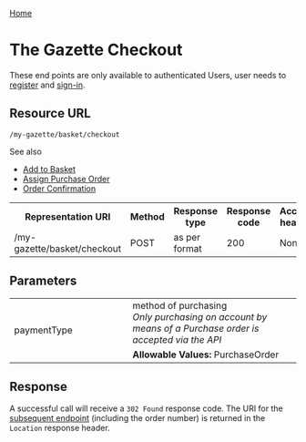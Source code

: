 [Home](../home.md)
# The Gazette Checkout #

These end points are only available to authenticated Users, user needs  to [register](../authentication/registration.html) and [sign-in](../authentication/sign-in.html).

## Resource URL ##

`/my-gazette/basket/checkout`

See also

- [Add to Basket](add-to-basket.md)
- [Assign Purchase Order](../mygazette/order/assign-po-number.md)
- [Order Confirmation](../mygazette/order/confirm.md)

<table>
<tr>
	<th>Representation URI</th>
	<th>Method</th>
	<th>Response type</th>
	<th>Response code</th>
	<th>Accept header​</th>
</tr>
<tr>
	<td>/my-gazette/basket/checkout</td>
	<td>POST</td>
	<td>as per format</td>
	<td>200</td>
	<td>None</td>
</tr>

</table>

## Parameters ##
<table width=100%>
<tr>
<td rowspan=2 style="width:12em">paymentType</td>
<td>method of purchasing<br /><em>Only purchasing on account by means of a Purchase order is accepted via the API</em></td>
</tr>
<tr>
<td><b>Allowable Values:</b> PurchaseOrder</td>
</tr>
</table>

## Response ##

A successful call will receive a `302 Found` response code. The URI for the [subsequent endpoint](../mygazette/order/assign-po-number.md) (including the order number) is returned in the `Location` response header.